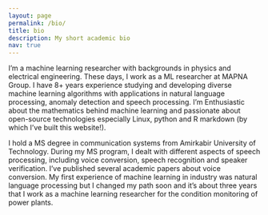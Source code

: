 ```yaml
---
layout: page
permalink: /bio/
title: bio
description: My short academic bio
nav: true
---
```


I’m a machine learning researcher with backgrounds in physics and electrical engineering. These days, I work as a ML researcher at MAPNA Group. I have 8+ years experience studying and developing diverse machine learning algorithms with applications in natural language processing, anomaly detection and speech processing. I’m Enthusiastic about the mathematics behind machine learning and passionate about open-source technologies especially Linux, python and R markdown (by which I’ve built this website!).

I hold a MS degree in communication systems from Amirkabir University of Technology. During my MS program, I dealt with different aspects of speech processing, including voice conversion, speech recognition and speaker verification. I’ve published several academic papers about voice conversion. My first experience of machine learning in industry was natural language processing but I changed my path soon and it’s about three years that I work as a machine learning researcher for the condition monitoring of power plants.
